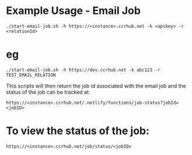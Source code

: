 # Example Usage - Email Job
`./start-email-job.sh -h https://<instance>.ccrhub.net -k <apikey> -r <relationId>`

# eg

`./start-email-job.sh -h https://dev.ccrhub.net -k abc123 -r TEST_EMAIL_RELATION`


This scripts will then return the job id associated with the email job and the status of the job can be tracked at:

`https://<instance>.ccrhub.net/.netlify/functions/job-status?jobId=<jobID>`

# To view the status of the job:

`https://<instance>.ccrhub.net/job/status/<jobID>`
